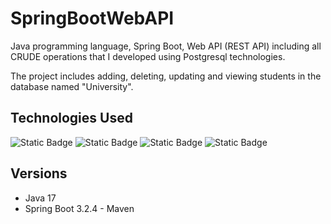 # SpringBootWebAPI

Java programming language, Spring Boot, Web API (REST API) including all CRUDE operations that I developed using Postgresql technologies.

The project includes adding, deleting, updating and viewing students in the database named "University".

## Technologies Used
![Static Badge](https://img.shields.io/badge/Spring_Boot-black?style=for-the-badge&logo=springboot)
![Static Badge](https://img.shields.io/badge/Postgresql-black?style=for-the-badge&logo=postgresql)
![Static Badge](https://img.shields.io/badge/PostMan-black?style=for-the-badge&logo=postman)
![Static Badge](https://img.shields.io/badge/Intellij_IDEA-black?style=for-the-badge&logo=intellijidea)

## Versions
- Java 17
- Spring Boot 3.2.4 - Maven

